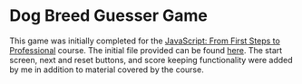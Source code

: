 # Dog Breed Guesser Game

This game was initially completed for the [JavaScript: From First Steps to Professional](https://frontendmasters.com/courses/javascript-first-steps/) course. The initial file provided can be found [here](https://anjana.dev/javascript-first-steps/3-doggofetch-starter.html).
The start screen, next and reset buttons, and score keeping functionality were added by me in addition to material covered by the course.

